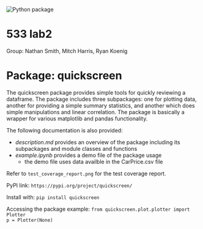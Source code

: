 ![Python package](https://github.com/mqharris/533_lab2/workflows/Python%20package/badge.svg)

# 533 lab2
Group: Nathan Smith, Mitch Harris, Ryan Koenig

# Package: quickscreen

The quickscreen package provides simple tools for quickly reviewing a dataframe. The package includes three subpackages: one for plotting data, another for providing a simple summary statistics, and another which does simple manipulations and linear correlation. The package is basically a wrapper for various matplotlib and pandas functionality.

The following documentation is also provided:
- *description.md* provides an overview of the package including its subpackages and module classes and functions
- *example.ipynb* provides a demo file of the package usage
    - the demo file uses data availble in the CarPrice.csv file

Refer to `test_coverage_report.png` for the test coverage report.

PyPI link:
`https://pypi.org/project/quickscreen/`

Install with:
`pip install quickscreen`

Accessing the package example:
`from quickscreen.plot.plotter import Plotter`  
`p = Plotter(None)`
